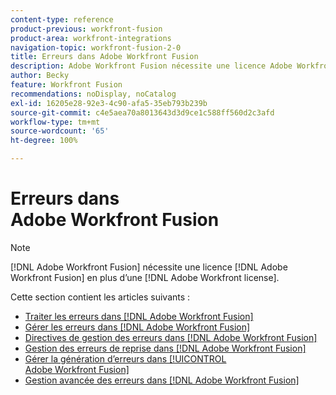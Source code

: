 ```yaml
---
content-type: reference
product-previous: workfront-fusion
product-area: workfront-integrations
navigation-topic: workfront-fusion-2-0
title: Erreurs dans Adobe Workfront Fusion
description: Adobe Workfront Fusion nécessite une licence Adobe Workfront Fusion en plus d’une licence Adobe Workfront.
author: Becky
feature: Workfront Fusion
recommendations: noDisplay, noCatalog
exl-id: 16205e28-92e3-4c90-afa5-35eb793b239b
source-git-commit: c4e5aea70a8013643d3d9ce1c588ff560d2c3afd
workflow-type: tm+mt
source-wordcount: '65'
ht-degree: 100%

---
```


# Erreurs dans Adobe Workfront Fusion

>[!NOTE]
>
>[!DNL Adobe Workfront Fusion] nécessite une licence [!DNL Adobe Workfront Fusion] en plus d’une [!DNL Adobe Workfront license].

Cette section contient les articles suivants :

* [Traiter les erreurs dans  [!DNL Adobe Workfront Fusion]](../../workfront-fusion/errors/error-processing.md)
* [Gérer les erreurs dans  [!DNL Adobe Workfront Fusion]](../../workfront-fusion/errors/error-handling.md)
* [Directives de gestion des erreurs dans  [!DNL Adobe Workfront Fusion]](../../workfront-fusion/errors/directives-for-error-handling.md)
* [Gestion des erreurs de reprise dans  [!DNL Adobe Workfront Fusion]](../../workfront-fusion/errors/retry.md)
* [Gérer la génération d’erreurs dans [!UICONTROL Adobe Workfront Fusion]](../../workfront-fusion/errors/throw.md)
* [Gestion avancée des erreurs dans  [!DNL Adobe Workfront Fusion]](../../workfront-fusion/errors/advanced-error-handling.md)
